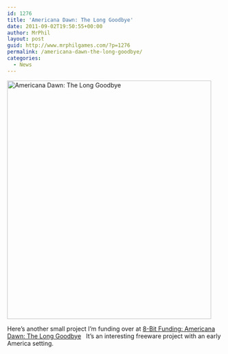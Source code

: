 ```yaml
---
id: 1276
title: 'Americana Dawn: The Long Goodbye'
date: 2011-09-02T19:50:55+00:00
author: MrPhil
layout: post
guid: http://www.mrphilgames.com/?p=1276
permalink: /americana-dawn-the-long-goodbye/
categories:
  - News
---
```

[<img class="aligncenter" title="Americana Dawn: The Long Goodbye" src="http://img329.imageshack.us/img329/4753/broadswordoftheblackwatcv2.jpg" alt="Americana Dawn: The Long Goodbye" width="475" height="555" />](http://img329.imageshack.us/img329/4753/broadswordoftheblackwatcv2.jpg)

Here&#8217;s another small project I&#8217;m funding over at [8-Bit Funding: Americana Dawn: The Long Goodbye](http://8bitfunding.com/project_details.php?p_id=195)   It&#8217;s an interesting freeware project with an early America setting.